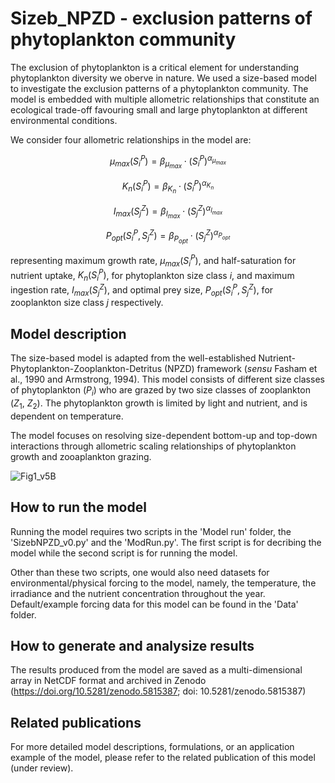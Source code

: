 # Sizeb_NPZD - exclusion patterns of phytoplankton community

The exclusion of phytoplankton is a critical element for understanding phytoplankton diversity we oberve in nature. 
We used a size-based model to investigate the exclusion patterns of a phytoplankton community. The model is embedded with multiple allometric relationships that constitute an ecological trade-off favouring small and large phytoplankton at different environmental conditions.

We consider four allometric relationships in the model are:

$$\mu_{max}(S_i^P) = \beta_{\mu_{max}}\cdot (S_i^P)^{\alpha_{\mu_{max}}}$$

$$K_n(S_i^P) = \beta_{K_n}\cdot (S_i^P)^{\alpha_{K_n}}$$

$$I_{max}(S_j^Z) = \beta_{I_{max}}\cdot (S_j^Z)^{\alpha_{I_{max}}}$$

$$P_{opt}(S_i^P, S_j^Z) = \beta_{P_{opt}}\cdot (S_j^Z)^{\alpha_{P_{opt}}}$$

representing maximum growth rate, $\mu_{max}(S_i^P)$, and half-saturation for nutrient uptake, $K_n(S_i^P)$, for phytoplankton size class $i$, and maximum ingestion rate, $I_{max}(S_j^Z)$, and optimal prey size, $P_{opt}(S_i^P, S_j^Z)$, for zooplankton size class $j$ respectively.

## Model description
The size-based model is adapted from the well-established Nutrient-Phytoplankton-Zooplankton-Detritus (NPZD) framework (_sensu_ Fasham et al., 1990 and Armstrong, 1994). This model consists of different size classes of phytoplankton ($P_i$) who are grazed by two size classes of zooplankton ($Z_1$, $Z_2$). The phytoplankton growth is limited by light and nutrient, and is dependent on temperature. 

The model focuses on resolving size-dependent bottom-up and top-down interactions through allometric scaling relationships of phytoplankton growth and zooaplankton grazing.

![Fig1_v5B](https://github.com/Debbcwing/SbNPZD_Exclusion/assets/51200142/b6c6cdf3-797b-4523-97a2-e7eaac6cad7d)



## How to run the model
Running the model requires two scripts in the 'Model run' folder, the 'SizebNPZD_v0.py' and the 'ModRun.py'. The first script is for decribing the model while the second script is for running the model.

Other than these two scripts, one would also need datasets for environmental/physical forcing to the model, namely, the temperature, the irradiance and the nutrient concentration throughout the year. Default/example forcing data for this model can be found in the 'Data' folder.



## How to generate and analysize results
The results produced from the model are saved as a multi-dimensional array in NetCDF format and archived in Zenodo (https://doi.org/10.5281/zenodo.5815387; doi: 10.5281/zenodo.5815387)


## Related publications
For more detailed model descriptions, formulations, or an application example of the model, please refer to the related publication of this model (under review).
